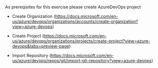 As prereqisites  for this exercise please create AzureDevOps project 

* Create Organization (https://docs.microsoft.com/en-us/azure/devops/organizations/accounts/create-organization?view=azure-devops)

* Create Project (https://docs.microsoft.com/en-us/azure/devops/organizations/projects/create-project?view=azure-devops&tabs=preview-page)

* Import Repository (https://docs.microsoft.com/en-us/azure/devops/repos/git/import-git-repository?view=azure-devops)
